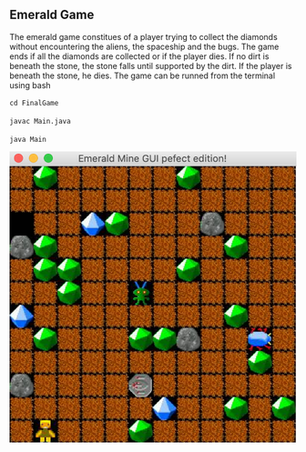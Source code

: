 Emerald Game
----

The emerald game constitues of a player trying to collect the diamonds without encountering the aliens, the spaceship and the bugs. The game ends if all the diamonds are collected or if the player dies. If no dirt is beneath the stone, the stone falls until supported by the dirt. If the player is beneath the stone, he dies.
The game can be runned from the terminal using bash 

    cd FinalGame
  
    javac Main.java
  
    java Main



![A screenshot of the layout](https://github.com/LouisWW/Emerald/blob/master/layout.png)
